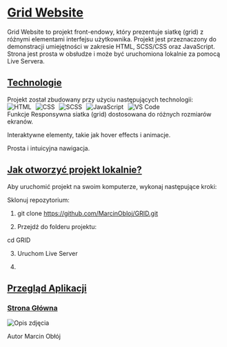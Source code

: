 <h1 style="text-decoration: underline;">Grid Website</h1>
Grid Website to projekt front-endowy, który prezentuje siatkę (grid) z różnymi elementami interfejsu użytkownika. Projekt jest przeznaczony do demonstracji umiejętności w zakresie HTML, SCSS/CSS oraz JavaScript. Strona jest prosta w obsłudze i może być uruchomiona lokalnie za pomocą Live Servera.


<h2 style="text-decoration: underline;">Technologie</h2>
Projekt został zbudowany przy użyciu następujących technologii:

<div style="display: flex; gap: 10px; align-items: center;"> <img src="https://img.icons8.com/color/48/000000/html-5.png" alt="HTML" title="HTML"/> <img src="https://img.icons8.com/color/48/000000/css3.png" alt="CSS" title="CSS"/> <img src="https://img.icons8.com/color/48/000000/sass.png" alt="SCSS" title="SCSS"/> <img src="https://img.icons8.com/color/48/000000/javascript.png" alt="JavaScript" title="JavaScript"/> <img src="https://img.icons8.com/color/48/000000/visual-studio-code-2019.png" alt="VS Code" title="VS Code"/> </div>
Funkcje
Responsywna siatka (grid) dostosowana do różnych rozmiarów ekranów.

Interaktywne elementy, takie jak hover effects i animacje.

Prosta i intuicyjna nawigacja.

<h2 style="text-decoration: underline;">Jak otworzyć projekt lokalnie?</h2>
Aby uruchomić projekt na swoim komputerze, wykonaj następujące kroki:

Sklonuj repozytorium:

1. git clone https://github.com/MarcinObloj/GRID.git

2. Przejdź do folderu projektu:

 cd GRID

3. Uruchom Live Server

4. 
<h2 style="text-decoration: underline;">Przegląd Aplikacji</h2>

<h3 style="text-decoration: underline;">Strona Główna</h2>

![Opis zdjęcia](https://i.imgur.com/U6PYis6.png)

Autor
Marcin Obłój



